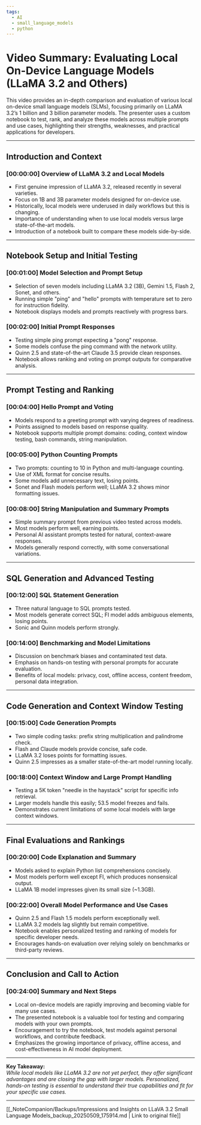 ```yaml
---
tags:
  - AI
  - small_language_models
  - python
---
```

# Video Summary: Evaluating Local On-Device Language Models (LLaMA 3.2 and Others)

This video provides an in-depth comparison and evaluation of various local on-device small language models (SLMs), focusing primarily on LLaMA 3.2’s 1 billion and 3 billion parameter models. The presenter uses a custom notebook to test, rank, and analyze these models across multiple prompts and use cases, highlighting their strengths, weaknesses, and practical applications for developers.

---

## Introduction and Context

### [00:00:00] Overview of LLaMA 3.2 and Local Models
- First genuine impression of LLaMA 3.2, released recently in several varieties.
- Focus on 1B and 3B parameter models designed for on-device use.
- Historically, local models were underused in daily workflows but this is changing.
- Importance of understanding when to use local models versus large state-of-the-art models.
- Introduction of a notebook built to compare these models side-by-side.

---

## Notebook Setup and Initial Testing

### [00:01:00] Model Selection and Prompt Setup
- Selection of seven models including LLaMA 3.2 (3B), Gemini 1.5, Flash 2, Sonet, and others.
- Running simple "ping" and "hello" prompts with temperature set to zero for instruction fidelity.
- Notebook displays models and prompts reactively with progress bars.

### [00:02:00] Initial Prompt Responses
- Testing simple ping prompt expecting a "pong" response.
- Some models confuse the ping command with the network utility.
- Quinn 2.5 and state-of-the-art Claude 3.5 provide clean responses.
- Notebook allows ranking and voting on prompt outputs for comparative analysis.

---

## Prompt Testing and Ranking

### [00:04:00] Hello Prompt and Voting
- Models respond to a greeting prompt with varying degrees of readiness.
- Points assigned to models based on response quality.
- Notebook supports multiple prompt domains: coding, context window testing, bash commands, string manipulation.

### [00:05:00] Python Counting Prompts
- Two prompts: counting to 10 in Python and multi-language counting.
- Use of XML format for concise results.
- Some models add unnecessary text, losing points.
- Sonet and Flash models perform well; LLaMA 3.2 shows minor formatting issues.

### [00:08:00] String Manipulation and Summary Prompts
- Simple summary prompt from previous video tested across models.
- Most models perform well, earning points.
- Personal AI assistant prompts tested for natural, context-aware responses.
- Models generally respond correctly, with some conversational variations.

---

## SQL Generation and Advanced Testing

### [00:12:00] SQL Statement Generation
- Three natural language to SQL prompts tested.
- Most models generate correct SQL; FI model adds ambiguous elements, losing points.
- Sonic and Quinn models perform strongly.

### [00:14:00] Benchmarking and Model Limitations
- Discussion on benchmark biases and contaminated test data.
- Emphasis on hands-on testing with personal prompts for accurate evaluation.
- Benefits of local models: privacy, cost, offline access, content freedom, personal data integration.

---

## Code Generation and Context Window Testing

### [00:15:00] Code Generation Prompts
- Two simple coding tasks: prefix string multiplication and palindrome check.
- Flash and Claude models provide concise, safe code.
- LLaMA 3.2 loses points for formatting issues.
- Quinn 2.5 impresses as a smaller state-of-the-art model running locally.

### [00:18:00] Context Window and Large Prompt Handling
- Testing a 5K token "needle in the haystack" script for specific info retrieval.
- Larger models handle this easily; 53.5 model freezes and fails.
- Demonstrates current limitations of some local models with large context windows.

---

## Final Evaluations and Rankings

### [00:20:00] Code Explanation and Summary
- Models asked to explain Python list comprehensions concisely.
- Most models perform well except FI, which produces nonsensical output.
- LLaMA 1B model impresses given its small size (~1.3GB).

### [00:22:00] Overall Model Performance and Use Cases
- Quinn 2.5 and Flash 1.5 models perform exceptionally well.
- LLaMA 3.2 models lag slightly but remain competitive.
- Notebook enables personalized testing and ranking of models for specific developer needs.
- Encourages hands-on evaluation over relying solely on benchmarks or third-party reviews.

---

## Conclusion and Call to Action

### [00:24:00] Summary and Next Steps
- Local on-device models are rapidly improving and becoming viable for many use cases.
- The presented notebook is a valuable tool for testing and comparing models with your own prompts.
- Encouragement to try the notebook, test models against personal workflows, and contribute feedback.
- Emphasizes the growing importance of privacy, offline access, and cost-effectiveness in AI model deployment.

---

**Key Takeaway:**  
*While local models like LLaMA 3.2 are not yet perfect, they offer significant advantages and are closing the gap with larger models. Personalized, hands-on testing is essential to understand their true capabilities and fit for your specific use cases.*

---
[[_NoteCompanion/Backups/Impressions and Insights on LLaVA 3.2 Small Language Models_backup_20250509_175914.md | Link to original file]]